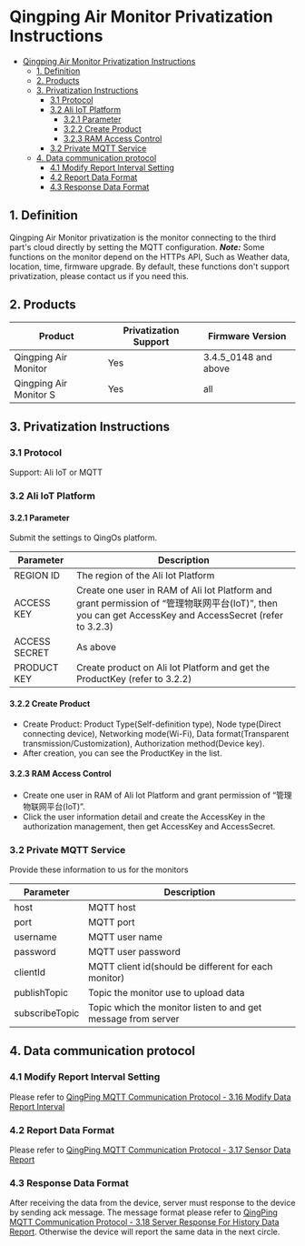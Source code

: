 # Qingping Air Monitor Privatization Instructions

- [Qingping Air Monitor Privatization Instructions](#qingping-air-monitor-privatization-instructions)
  - [1. Definition](#1-definition)
  - [2. Products](#2-products)
  - [3. Privatization Instructions](#3-privatization-instructions)
    - [3.1 Protocol](#31-protocol)
    - [3.2 Ali IoT Platform](#32-ali-iot-platform)
      - [3.2.1 Parameter](#321-parameter)
      - [3.2.2 Create Product](#322-create-product)
      - [3.2.3 RAM Access Control](#323-ram-access-control)
    - [3.2  Private MQTT Service](#32--private-mqtt-service)
  - [4. Data communication protocol](#4-data-communication-protocol)
    - [4.1 Modify Report Interval Setting](#41-modify-report-interval-setting)
    - [4.2 Report Data Format](#42-report-data-format)
    - [4.3 Response Data Format](#43-response-data-format)

## 1. Definition

Qingping Air Monitor privatization is the monitor connecting to the third part's cloud directly by setting the MQTT configuration.
***Note:***  Some functions on the monitor depend on the HTTPs API, Such as Weather data, location, time, firmware upgrade. By default, these functions don't support privatization, please contact us if you need this.

## 2. Products

| Product                | Privatization Support | Firmware Version     |
| ---------------------- | --------------------- | -------------------- |
| Qingping Air Monitor   | Yes                   | 3.4.5_0148 and above |
| Qingping Air Monitor S | Yes                   | all                  |

## 3. Privatization Instructions

### 3.1 Protocol

Support: Ali IoT or MQTT

### 3.2 Ali IoT Platform

#### 3.2.1 Parameter

Submit the settings to QingOs platform.

| Parameter     | Description                                                                                                                                            |
| ------------- | ------------------------------------------------------------------------------------------------------------------------------------------------------ |
| REGION ID     | The region of the Ali Iot Platform                                                                                                                     |
| ACCESS KEY    | Create one user in RAM of Ali Iot Platform and grant permission of “管理物联网平台(IoT)”, then you can get AccessKey and AccessSecret (refer to 3.2.3) |
| ACCESS SECRET | As above                                                                                                                                               |
| PRODUCT KEY   | Create product on Ali Iot Platform and get the ProductKey (refer to 3.2.2)                                                                             |

#### 3.2.2 Create Product

- Create Product: Product Type(Self-definition type), Node type(Direct connecting device), Networking mode(Wi-Fi), Data format(Transparent transmission/Customization), Authorization method(Device key).
- After creation, you can see the ProductKey in the list.

#### 3.2.3 RAM Access Control

- Create one user in RAM of Ali Iot Platform and grant permission of “管理物联网平台(IoT)”.
- Click the user information detail and create the AccessKey in the authorization management, then get AccessKey and AccessSecret.

### 3.2  Private MQTT Service

Provide these information to us for the monitors

| Parameter      | Description                                                   |
| -------------- | ------------------------------------------------------------- |
| host           | MQTT host                                                     |
| port           | MQTT port                                                     |
| username       | MQTT user name                                                |
| password       | MQTT user password                                            |
| clientId       | MQTT client id(should be different for each monitor)          |
| publishTopic   | Topic the monitor use to upload data                          |
| subscribeTopic | Topic which the monitor listen to and get message from server |

## 4. Data communication protocol

### 4.1 Modify Report Interval Setting

Please refer to [QingPing MQTT Communication Protocol - 3.16 Modify Data Report Interval](/main/private/public_mqtt#316-modify-data-report-interval)

### 4.2 Report Data Format

Please refer to [QingPing MQTT Communication Protocol - 3.17 Sensor Data Report](/main/private/public_mqtt#317-sensor-data-report)

### 4.3 Response Data Format

After receiving the data from the device, server must response to the device by sending ack message. The message format please refer to [QingPing MQTT Communication Protocol - 3.18 Server Response For History Data Report](/main/private/public_mqtt#318-server-response-for-history-data-report). Otherwise the device will report the same data in the next circle.
